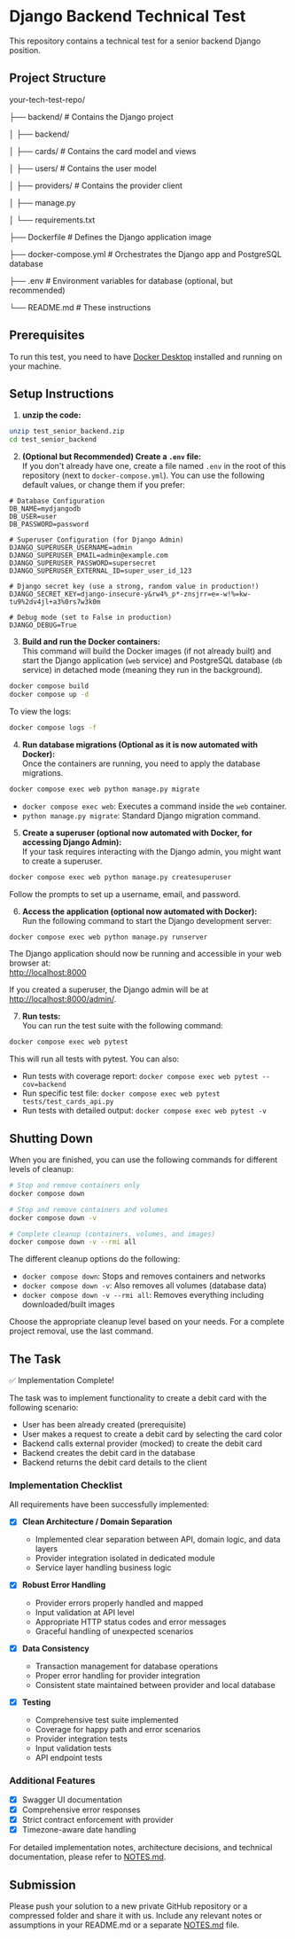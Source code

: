 # Django Backend Technical Test  
  
This repository contains a technical test for a senior backend Django position.  
  
## Project Structure  
  
  

your-tech-test-repo/

├── backend/ # Contains the Django project

│ ├── backend/

│ ├── cards/ # Contains the card model and views

│ ├── users/ # Contains the user model

│ ├── providers/ # Contains the provider client

│ ├── manage.py

│ └── requirements.txt

├── Dockerfile # Defines the Django application image

├── docker-compose.yml # Orchestrates the Django app and PostgreSQL database

├── .env # Environment variables for database (optional, but recommended)

└── README.md # These instructions

  
  
  

## Prerequisites  
  
To run this test, you need to have [Docker Desktop](https://www.docker.com/products/docker-desktop/) installed and running on your machine.  
  
## Setup Instructions  
  
1. **unzip the code:**  
```bash  
unzip test_senior_backend.zip
cd test_senior_backend   
```  
  
2. **(Optional but Recommended) Create a `.env` file:**  
If you don't already have one, create a file named `.env` in the root of this repository (next to `docker-compose.yml`). You can use the following default values, or change them if you prefer:  
```env  
# Database Configuration
DB_NAME=mydjangodb  
DB_USER=user  
DB_PASSWORD=password  

# Superuser Configuration (for Django Admin)
DJANGO_SUPERUSER_USERNAME=admin
DJANGO_SUPERUSER_EMAIL=admin@example.com
DJANGO_SUPERUSER_PASSWORD=supersecret
DJANGO_SUPERUSER_EXTERNAL_ID=super_user_id_123

# Django secret key (use a strong, random value in production!)
DJANGO_SECRET_KEY=django-insecure-y&rw4%_p*-znsjrr=e=-w!%=kw-tu9%2dv4jl+a3%0rs7w3k0m

# Debug mode (set to False in production)
DJANGO_DEBUG=True
```  
  
3. **Build and run the Docker containers:**  
This command will build the Docker images (if not already built) and start the Django application (`web` service) and PostgreSQL database (`db` service) in detached mode (meaning they run in the background).  
```bash  
docker compose build  
docker compose up -d  
```

To view the logs:
```bash
docker compose logs -f
```
  
4. **Run database migrations (Optional as it is now automated with Docker):**  
Once the containers are running, you need to apply the database migrations.  
```bash  
docker compose exec web python manage.py migrate  
```  
* `docker compose exec web`: Executes a command inside the `web` container.  
* `python manage.py migrate`: Standard Django migration command.  
  
5. **Create a superuser (optional now automated with Docker, for accessing Django Admin):**  
If your task requires interacting with the Django admin, you might want to create a superuser.  
```bash  
docker compose exec web python manage.py createsuperuser  
```  
Follow the prompts to set up a username, email, and password.  
  
6. **Access the application (optional now automated with Docker):**  
Run the following command to start the Django development server:  
```bash  
docker compose exec web python manage.py runserver  
```  
The Django application should now be running and accessible in your web browser at:  
[http://localhost:8000](http://localhost:8000)  
  
If you created a superuser, the Django admin will be at [http://localhost:8000/admin/](http://localhost:8000/admin/).  
  
7. **Run tests:**  
You can run the test suite with the following command:  
```bash  
docker compose exec web pytest
```  
This will run all tests with pytest. You can also:
- Run tests with coverage report: `docker compose exec web pytest --cov=backend`
- Run specific test file: `docker compose exec web pytest tests/test_cards_api.py`
- Run tests with detailed output: `docker compose exec web pytest -v`
  
## Shutting Down  
  
When you are finished, you can use the following commands for different levels of cleanup:

```bash
# Stop and remove containers only
docker compose down

# Stop and remove containers and volumes
docker compose down -v

# Complete cleanup (containers, volumes, and images)
docker compose down -v --rmi all
```

The different cleanup options do the following:
- `docker compose down`: Stops and removes containers and networks
- `docker compose down -v`: Also removes all volumes (database data)
- `docker compose down -v --rmi all`: Removes everything including downloaded/built images

Choose the appropriate cleanup level based on your needs. For a complete project removal, use the last command.

## The Task

✅ Implementation Complete! 

The task was to implement functionality to create a debit card with the following scenario:

-   User has been already created (prerequisite)
-   User makes a request to create a debit card by selecting the card color
-   Backend calls external provider (mocked) to create the debit card
-   Backend creates the debit card in the database
-   Backend returns the debit card details to the client

### Implementation Checklist

All requirements have been successfully implemented:

- [x] **Clean Architecture / Domain Separation**
  - Implemented clear separation between API, domain logic, and data layers
  - Provider integration isolated in dedicated module
  - Service layer handling business logic

- [x] **Robust Error Handling**
  - Provider errors properly handled and mapped
  - Input validation at API level
  - Appropriate HTTP status codes and error messages
  - Graceful handling of unexpected scenarios

- [x] **Data Consistency**
  - Transaction management for database operations
  - Proper error handling for provider integration
  - Consistent state maintained between provider and local database

- [x] **Testing**
  - Comprehensive test suite implemented
  - Coverage for happy path and error scenarios
  - Provider integration tests
  - Input validation tests
  - API endpoint tests

### Additional Features
- [x] Swagger UI documentation
- [x] Comprehensive error responses
- [x] Strict contract enforcement with provider
- [x] Timezone-aware date handling

For detailed implementation notes, architecture decisions, and technical documentation, please refer to [NOTES.md](NOTES.md).

## Submission

Please push your solution to a new private GitHub repository or a compressed folder and share it with us. Include any relevant notes or assumptions in your README.md or a separate [NOTES.md](NOTES.md) file.

